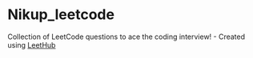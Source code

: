# Nikup_leetcode
Collection of LeetCode questions to ace the coding interview! - Created using [LeetHub](https://github.com/QasimWani/LeetHub)
